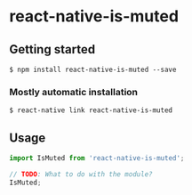 # react-native-is-muted

## Getting started

`$ npm install react-native-is-muted --save`

### Mostly automatic installation

`$ react-native link react-native-is-muted`

## Usage
```javascript
import IsMuted from 'react-native-is-muted';

// TODO: What to do with the module?
IsMuted;
```
